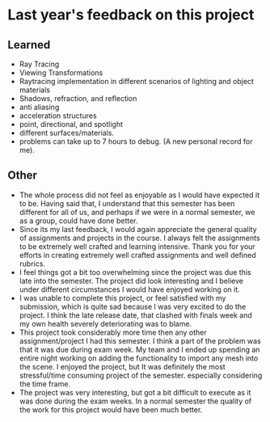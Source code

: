 # Last year's feedback on this project

Learned
--

- Ray Tracing
- Viewing Transformations
- Raytracing implementation in different scenarios of lighting and object materials
- Shadows, refraction, and reflection
- anti aliasing
- acceleration structures
- point, directional, and spotlight
- different surfaces/materials.
- problems can take up to 7 hours to debug. (A new personal record for me).


Other
--
- The whole process did not feel as enjoyable as I would have expected it to be. Having said that, I understand that this semester has been different for all of us, and perhaps if we were in a normal semester, we as a group, could have done better.
- Since its my last feedback, I would again appreciate the general quality of assignments and projects in the course. I always felt the assignments to be extremely well crafted and learning intensive. Thank you for your efforts in creating extremely well crafted assignments and well defined rubrics.
- I feel things got a bit too overwhelming since the project was due this late into the semester. The project did look interesting and I believe under different circumstances I would have enjoyed working on it.
- I was unable to complete this project, or feel satisfied with my submission, which is quite sad because I was very excited to do the project. I think the late release date, that clashed with finals week and my own health severely deteriorating was to blame.
- This project took considerably more time then any other assignment/project I had this semester. I think a part of the problem was that it was due during exam week. My team and I ended up spending an entire night working on adding the functionality to import any mesh into the scene. I enjoyed the project, but It was definitely the most stressful/time consuming project of the semester. especially considering the time frame.
- The project was very interesting, but got a bit difficult to execute as it was done during the exam weeks. In a normal semester the quality of the work for this project would have been much better.
